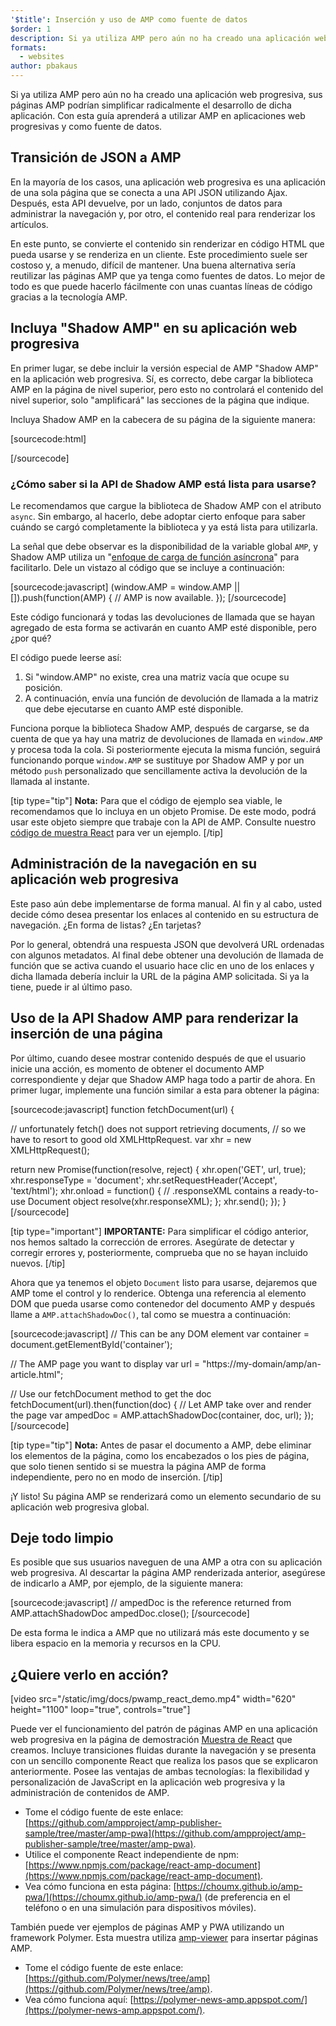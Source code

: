 ```yaml
---
'$title': Inserción y uso de AMP como fuente de datos
$order: 1
description: Si ya utiliza AMP pero aún no ha creado una aplicación web progresiva, sus páginas AMP podrían simplificar radicalmente el desarrollo de dicha aplicación.
formats:
  - websites
author: pbakaus
---
```


Si ya utiliza AMP pero aún no ha creado una aplicación web progresiva, sus páginas AMP podrían simplificar radicalmente el desarrollo de dicha aplicación. Con esta guía aprenderá a utilizar AMP en aplicaciones web progresivas y como fuente de datos.

## Transición de JSON a AMP

En la mayoría de los casos, una aplicación web progresiva es una aplicación de una sola página que se conecta a una API JSON utilizando Ajax. Después, esta API devuelve, por un lado, conjuntos de datos para administrar la navegación y, por otro, el contenido real para renderizar los artículos.

En este punto, se convierte el contenido sin renderizar en código HTML que pueda usarse y se renderiza en un cliente. Este procedimiento suele ser costoso y, a menudo, difícil de mantener. Una buena alternativa sería reutilizar las páginas AMP que ya tenga como fuentes de datos. Lo mejor de todo es que puede hacerlo fácilmente con unas cuantas líneas de código gracias a la tecnología AMP.

## Incluya "Shadow AMP" en su aplicación web progresiva

En primer lugar, se debe incluir la versión especial de AMP "Shadow AMP" en la aplicación web progresiva. Sí, es correcto, debe cargar la biblioteca AMP en la página de nivel superior, pero esto no controlará el contenido del nivel superior, solo "amplificará" las secciones de la página que indique.

Incluya Shadow AMP en la cabecera de su página de la siguiente manera:

[sourcecode:html]

<!-- Asynchronously load the AMP-with-Shadow-DOM runtime library. -->
<script async src="https://cdn.ampproject.org/shadow-v0.js"></script>

[/sourcecode]

### ¿Cómo saber si la API de Shadow AMP está lista para usarse?

Le recomendamos que cargue la biblioteca de Shadow AMP con el atributo `async`. Sin embargo, al hacerlo, debe adoptar cierto enfoque para saber cuándo se cargó completamente la biblioteca y ya está lista para utilizarla.

La señal que debe observar es la disponibilidad de la variable global `AMP`, y Shadow AMP utiliza un "[enfoque de carga de función asíncrona](http://mrcoles.com/blog/google-analytics-asynchronous-tracking-how-it-work/)" para facilitarlo. Dele un vistazo al código que se incluye a continuación:

[sourcecode:javascript]
(window.AMP = window.AMP || []).push(function(AMP) {
// AMP is now available.
});
[/sourcecode]

Este código funcionará y todas las devoluciones de llamada que se hayan agregado de esta forma se activarán en cuanto AMP esté disponible, pero ¿por qué?

El código puede leerse así:

1. Si "window.AMP" no existe, crea una matriz vacía que ocupe su posición.
2. A continuación, envía una función de devolución de llamada a la matriz que debe ejecutarse en cuanto AMP esté disponible.

Funciona porque la biblioteca Shadow AMP, después de cargarse, se da cuenta de que ya hay una matriz de devoluciones de llamada en `window.AMP` y procesa toda la cola. Si posteriormente ejecuta la misma función, seguirá funcionando porque `window.AMP` se sustituye por Shadow AMP y por un método `push` personalizado que sencillamente activa la devolución de la llamada al instante.

[tip type="tip"] <strong>Nota:</strong> Para que el código de ejemplo sea viable, le recomendamos que lo incluya en un objeto Promise. De este modo, podrá usar este objeto siempre que trabaje con la API de AMP. Consulte nuestro [código de muestra React](https://github.com/ampproject/amp-publisher-sample/blob/master/amp-pwa/src/components/amp-document/amp-document.js#L20) para ver un ejemplo. [/tip]

## Administración de la navegación en su aplicación web progresiva

Este paso aún debe implementarse de forma manual. Al fin y al cabo, usted decide cómo desea presentar los enlaces al contenido en su estructura de navegación. ¿En forma de listas? ¿En tarjetas?

Por lo general, obtendrá una respuesta JSON que devolverá URL ordenadas con algunos metadatos. Al final debe obtener una devolución de llamada de función que se activa cuando el usuario hace clic en uno de los enlaces y dicha llamada debería incluir la URL de la página AMP solicitada. Si ya la tiene, puede ir al último paso.

## Uso de la API Shadow AMP para renderizar la inserción de una página

Por último, cuando desee mostrar contenido después de que el usuario inicie una acción, es momento de obtener el documento AMP correspondiente y dejar que Shadow AMP haga todo a partir de ahora. En primer lugar, implemente una función similar a esta para obtener la página:

[sourcecode:javascript]
function fetchDocument(url) {

// unfortunately fetch() does not support retrieving documents,
// so we have to resort to good old XMLHttpRequest.
var xhr = new XMLHttpRequest();

return new Promise(function(resolve, reject) {
xhr.open('GET', url, true);
xhr.responseType = 'document';
xhr.setRequestHeader('Accept', 'text/html');
xhr.onload = function() {
// .responseXML contains a ready-to-use Document object
resolve(xhr.responseXML);
};
xhr.send();
});
}
[/sourcecode]

[tip type="important"] <strong>IMPORTANTE:</strong> Para simplificar el código anterior, nos hemos saltado la corrección de errores. Asegúrate de detectar y corregir errores y, posteriormente, comprueba que no se hayan incluido nuevos. [/tip]

Ahora que ya tenemos el objeto `Document` listo para usarse, dejaremos que AMP tome el control y lo renderice. Obtenga una referencia al elemento DOM que pueda usarse como contenedor del documento AMP y después llame a `AMP.attachShadowDoc()`, tal como se muestra a continuación:

[sourcecode:javascript]
// This can be any DOM element
var container = document.getElementById('container');

// The AMP page you want to display
var url = "https://my-domain/amp/an-article.html";

// Use our fetchDocument method to get the doc
fetchDocument(url).then(function(doc) {
// Let AMP take over and render the page
var ampedDoc = AMP.attachShadowDoc(container, doc, url);
});
[/sourcecode]

[tip type="tip"] <strong>Nota:</strong> Antes de pasar el documento a AMP, debe eliminar los elementos de la página, como los encabezados o los pies de página, que solo tienen sentido si se muestra la página AMP de forma independiente, pero no en modo de inserción. [/tip]

¡Y listo! Su página AMP se renderizará como un elemento secundario de su aplicación web progresiva global.

## Deje todo limpio

Es posible que sus usuarios naveguen de una AMP a otra con su aplicación web progresiva. Al descartar la página AMP renderizada anterior, asegúrese de indicarlo a AMP, por ejemplo, de la siguiente manera:

[sourcecode:javascript]
// ampedDoc is the reference returned from AMP.attachShadowDoc
ampedDoc.close();
[/sourcecode]

De esta forma le indica a AMP que no utilizará más este documento y se libera espacio en la memoria y recursos en la CPU.

## ¿Quiere verlo en acción?

[video src="/static/img/docs/pwamp_react_demo.mp4" width="620" height="1100" loop="true", controls="true"]

Puede ver el funcionamiento del patrón de páginas AMP en una aplicación web progresiva en la página de demostración [Muestra de React](https://github.com/ampproject/amp-publisher-sample/tree/master/amp-pwa) que creamos. Incluye transiciones fluidas durante la navegación y se presenta con un sencillo componente React que realiza los pasos que se explicaron anteriormente. Posee las ventajas de ambas tecnologías: la flexibilidad y personalización de JavaScript en la aplicación web progresiva y la administración de contenidos de AMP.

- Tome el código fuente de este enlace: [https://github.com/ampproject/amp-publisher-sample/tree/master/amp-pwa](https://github.com/ampproject/amp-publisher-sample/tree/master/amp-pwa).
- Utilice el componente React independiente de npm: [https://www.npmjs.com/package/react-amp-document](https://www.npmjs.com/package/react-amp-document).
- Vea cómo funciona en esta página: [https://choumx.github.io/amp-pwa/](https://choumx.github.io/amp-pwa/) (de preferencia en el teléfono o en una simulación para dispositivos móviles).

También puede ver ejemplos de páginas AMP y PWA utilizando un framework Polymer. Esta muestra utiliza [amp-viewer](https://github.com/PolymerLabs/amp-viewer/) para insertar páginas AMP.

- Tome el código fuente de este enlace: [https://github.com/Polymer/news/tree/amp](https://github.com/Polymer/news/tree/amp).
- Vea cómo funciona aquí: [https://polymer-news-amp.appspot.com/](https://polymer-news-amp.appspot.com/).
